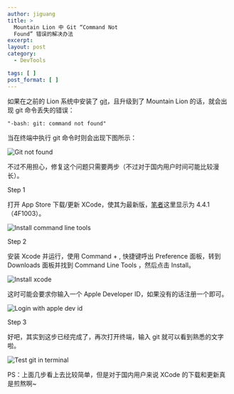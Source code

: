 ```yaml
---
author: jiguang
title: >
  Mountain Lion 中 Git “Command Not
  Found” 错误的解决办法
excerpt:
layout: post
category:
  - DevTools

tags: [ ]
post_format: [ ]
---
```

如果在之前的 Lion 系统中安装了 [git][1]，且升级到了 Mountain Lion 的话，就会出现 git 命令丢失的错误：

    "-bash: git: command not found" 

当在终端中执行 git 命令时则会出现下图所示：

![Git not found][2]

不过不用担心，修复这个问题只需要两步（不过对于国内用户时间可能比较漫长）。

Step 1

打开 App Store 下载/更新 XCode，使其为最新版，[笔者][3]这里显示为 4.4.1（4F1003）。

![Install command line tools][4]

Step 2

安装 Xcode 并运行，使用 Command + , 快捷键呼出 Preference 面板，转到 Downloads 面板并找到 Command Line Tools ，然后点击 Install。

![Install xcode][5]

这时可能会要求你输入一个 Apple Developer ID，如果没有的话注册一个即可。

![Login with apple dev id][6]

Step 3

好吧，其实到这步已经完成了，再次打开终端，输入 git 就可以看到熟悉的文字啦。

![Test git in terminal][7]

PS：上面几步看上去比较简单，但是对于国内用户来说 XCode 的下载和更新真是煎熬啊~

 [1]: http://jiguang.github.com/index.php/tag/git/ "git"
 [2]: http://jiguang.github.com/content/uploads/2012/08/git-not-found.jpeg "git-not-found.jpeg"
 [3]: http://jiguang.github.com "笔者"
 [4]: http://jiguang.github.com/content/uploads/2012/08/install-command-line-tools.jpeg "install-command-line-tools.jpeg"
 [5]: http://jiguang.github.com/content/uploads/2012/08/install-xcode.jpeg "install-xcode.jpeg"
 [6]: http://jiguang.github.com/content/uploads/2012/08/login-with-apple-dev-id.jpeg "login-with-apple-dev-id.jpeg"
 [7]: http://jiguang.github.com/content/uploads/2012/08/test-git-in-terminal.jpeg "test-git-in-terminal.jpeg"